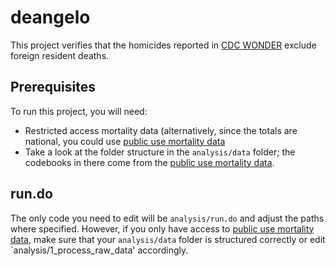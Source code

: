 # deangelo
This project verifies that the homicides reported in [CDC WONDER](https://wonder.cdc.gov/mortSQL.html "Compressed Mortality File") exclude foreign resident deaths.

## Prerequisites
To run this project, you will need:
 - Restricted access mortality data (alternatively, since the totals are national, you could use [public use mortality data](https://data.nber.org/data/vital-statistics-mortality-data-multiple-cause-of-death.html "from the NBER")
 - Take a look at the folder structure in the `analysis/data` folder; the codebooks in there come from the [public use mortality data](https://data.nber.org/data/vital-statistics-mortality-data-multiple-cause-of-death.html "from the NBER").
 
## run.do
The only code you need to edit will be `analysis/run.do` and adjust the paths where specified. However, if you only have access to [public use mortality data](https://data.nber.org/data/vital-statistics-mortality-data-multiple-cause-of-death.html "from the NBER"), make sure that your `analysis/data` folder is structured correctly or edit `analysis/1_process_raw_data' accordingly. 
